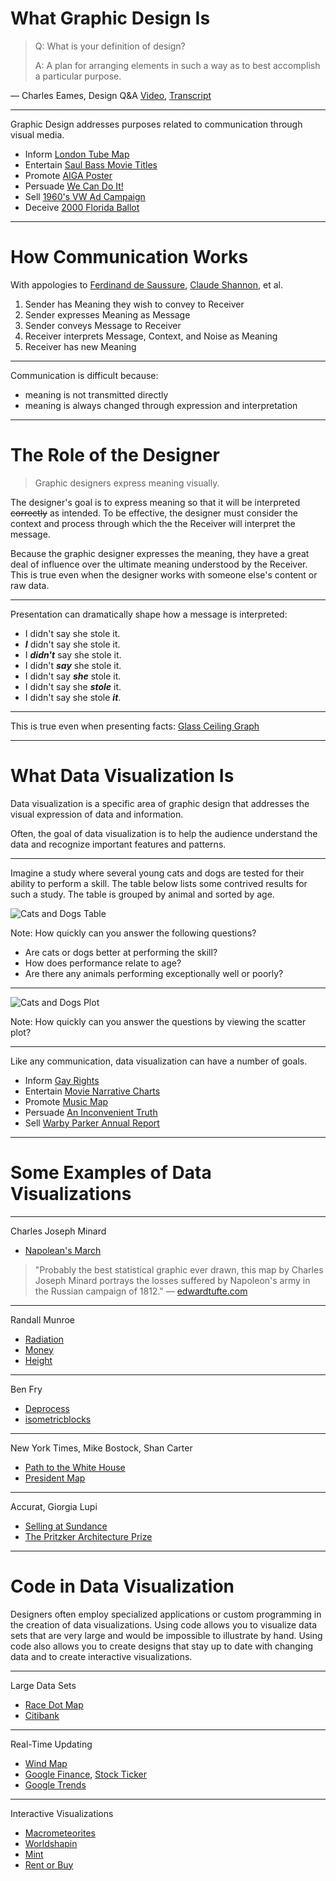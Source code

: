 # What Graphic Design Is

> Q: What is your definition of design?
> 
> A:  A plan for arranging elements in such a way as to best accomplish a particular purpose.

— Charles Eames, Design Q&A [Video](http://www.youtube.com/watch?v=3xYi2rd1QCg), [Transcript](http://markwunsch.com/blog/2008/09/27/design-q-a-with-charles-eames.html)

---

Graphic Design addresses purposes related to communication through visual media.


- Inform [London Tube Map](http://www.tfl.gov.uk/assets/downloads/standard-tube-map.pdf)
- Entertain [Saul Bass Movie Titles](http://vimeo.com/31992143)
- Promote [AIGA Poster](http://scene360.com/wp-content/themes/site/uploads/2002/11/stefan-sagmeister-02.jpg)
- Persuade [We Can Do It!](http://en.wikipedia.org/wiki/We_Can_Do_It!)
- Sell [1960's VW Ad Campaign](http://www.visualnews.com/2013/09/03/20-best-volkswagen-ads-1960s-campaign/)
- Deceive [2000 Florida Ballot](http://clearlypresentable.files.wordpress.com/2010/03/butterfly_large.jpg)

------

# How Communication Works

With appologies to [Ferdinand de Saussure](http://en.wikipedia.org/wiki/Ferdinand_de_Saussure), [Claude Shannon](http://en.wikipedia.org/wiki/Claude_Shannon), et al.

1. Sender has Meaning they wish to convey to Receiver
2. Sender expresses Meaning as Message
3. Sender conveys Message to Receiver
4. Receiver interprets Message, Context, and Noise as Meaning
5. Receiver has new Meaning

---

Communication is difficult because:
- meaning is not transmitted directly
- meaning is always changed through expression and interpretation

---

# The Role of the Designer

> Graphic designers express meaning visually.

The designer's goal is to express meaning so that it will be interpreted <strike>correctly</strike> as intended. To be effective, the designer must consider the context and process through which the the Receiver will interpret the message.

Because the graphic designer expresses the meaning, they have a great deal of influence over the ultimate meaning understood by the Receiver. This is true even when the designer works with someone else's content or raw data.

---

Presentation can dramatically shape how a message is interpreted:

- I didn't say she stole it.  
- <b><i>I</i></b> didn't say she stole it.  
- I <b><i>didn't</i></b> say she stole it.  
- I didn't <b><i>say</i></b> she stole it.  
- I didn't say <b><i>she</i></b> stole it.  
- I didn't say she <b><i>stole</i></b> it.  
- I didn't say she stole <b><i>it</i></b>.  

---

This is true even when presenting facts:
[Glass Ceiling Graph](https://twitter.com/jk_keller/status/410498080765919232/photo/1)

------

# What Data Visualization Is


Data visualization is a specific area of graphic design that addresses the visual expression of data and information.

Often, the goal of data visualization is to help the audience understand the data and recognize important features and patterns.

---

Imagine a study where several young cats and dogs are tested for their ability to perform a skill. The table below lists some contrived results for such a study. The table is grouped by animal and sorted by age.

![Cats and Dogs Table](http://psam5600.justinbakse.com/wp-content/uploads/2014/01/cats_dogs_table.png)

Note:
How quickly can you answer the following questions?

- Are cats or dogs better at performing the skill?
- How does performance relate to age?
- Are there any animals performing exceptionally well or poorly?

---

![Cats and Dogs Plot](http://psam5600.justinbakse.com/wp-content/uploads/2014/01/cats_dogs_plot.png)

Note:
How quickly can you answer the questions by viewing the scatter plot?

---

Like any communication, data visualization can have a number of goals.

- Inform [Gay Rights](http://www.theguardian.com/world/interactive/2012/may/08/gay-rights-united-states)
- Entertain [Movie Narrative Charts](http://xkcd.com/657/)
- Promote [Music Map](http://audiomap.tuneglue.net/)
- Persuade [An Inconvenient Truth](http://web.ncf.ca/jim/ref/inconvenientTruth/)
- Sell [Warby Parker Annual Report](http://www.warbyparker.com/annual-report-2012)

------

# Some Examples of Data Visualizations

---

Charles Joseph Minard  
- [Napolean's March](http://www.robertlpeters.com/news/images/MinardMap.jpg)  
>"Probably the best statistical graphic ever drawn, this map by Charles Joseph Minard portrays the losses suffered by Napoleon's army in the Russian campaign of 1812."
— [edwardtufte.com](http://www.edwardtufte.com/tufte/posters)  

---

Randall Munroe  
- [Radiation](https://xkcd.com/radiation/)
- [Money](http://xkcd.com/980/huge/# )
- [Height](http://xkcd.com/482/)

---

Ben Fry  
- [Deprocess](http://benfry.com/deprocess/)
- [isometricblocks](http://benfry.com/isometricblocks/)

---

New York Times, Mike Bostock, Shan Carter  
- [Path to the White House](http://www.nytimes.com/interactive/2012/11/02/us/politics/paths-to-the-white-house.html)
- [President Map](http://elections.nytimes.com/2012/results/president?view=county_margin_change_view)

---

Accurat, Giorgia Lupi  
- [Selling at Sundance](http://www.flickr.com/photos/accurat/12019630214/lightbox/)
- [The Pritzker Architecture Prize](http://www.flickr.com/photos/accurat/10293615746/lightbox/)


------


# Code in Data Visualization

Designers often employ specialized applications or custom programming in the creation of data visualizations. Using code allows you to visualize data sets that are very large and would be impossible to illustrate by hand. Using code also allows you to create designs that stay up to date with changing data and to create interactive visualizations.

---

Large Data Sets

- [Race Dot Map](http://demographics.coopercenter.org/DotMap/index.html)
- [Citibank](http://brandnewschool.com/Projects/CitiBiCentennial)

---

Real-Time Updating

- [Wind Map](http://hint.fm/wind/)
- [Google Finance](https://www.google.com/finance), [Stock Ticker](http://www.steampunklab.com/pics/146.jpg)
- [Google Trends](http://www.google.com/trends/explore)

---

Interactive Visualizations

- [Macrometeorites](http://visualizing.org/full-screen/56186)
- [Worldshapin](http://www.visualizing.org/full-screen/37441)
- [Mint](http://www.mint.com)
- [Rent or Buy](http://www.nytimes.com/interactive/business/buy-rent-calculator.html)
